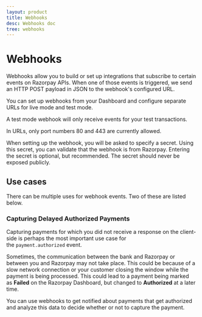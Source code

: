 ```yaml
---
layout: product
title: Webhooks
desc: Webhooks doc
tree: webhooks
---
```

# Webhooks

Webhooks allow you to build or set up integrations that subscribe to certain events on Razorpay APIs. When one of those events is triggered, we send an HTTP POST payload in JSON to the webhook's configured URL.

You can set up webhooks from your Dashboard and configure separate URLs for live mode and test mode.

A test mode webhook will only receive events for your test transactions.

In URLs, only port numbers 80 and 443 are currently allowed.

When setting up the webhook, you will be asked to specify a secret. Using this secret, you can validate that the webhook is from Razorpay. Entering the secret is optional, but recommended. The secret should never be exposed publicly.

## [](https://razorpay.com/docs/webhooks/#use-cases)Use cases

There can be multiple uses for webhook events. Two of these are listed below.

### Capturing Delayed Authorized Payments

Capturing payments for which you did not receive a response on the client-side is perhaps the most important use case for the `payment.authorized` event.

Sometimes, the communication between the bank and Razorpay or between you and Razorpay may not take place. This could be because of a slow network connection or your customer closing the window while the payment is being processed. This could lead to a payment being marked as **Failed** on the Razorpay Dashboard, but changed to **Authorized** at a later time.

You can use webhooks to get notified about payments that get authorized and analyze this data to decide whether or not to capture the payment.